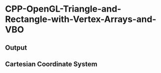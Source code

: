 # CPP-OpenGL-Triangle-and-Rectangle-with-Vertex-Arrays-and-VBO
## Output

## Cartesian Coordinate System
